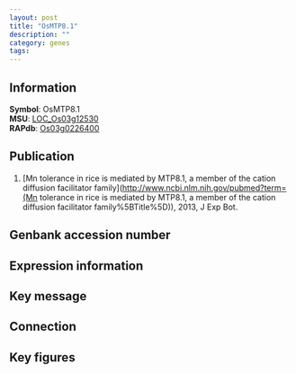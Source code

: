 ```yaml
---
layout: post
title: "OsMTP8.1"
description: ""
category: genes
tags: 
---
```


## Information
__Symbol__: OsMTP8.1  
__MSU__: [LOC_Os03g12530](http://rice.plantbiology.msu.edu/cgi-bin/ORF_infopage.cgi?orf=LOC_Os03g12530)  
__RAPdb__: [Os03g0226400](http://rapdb.dna.affrc.go.jp/viewer/gbrowse_details/irgsp1?name=Os03g0226400)  

## Publication
1. [Mn tolerance in rice is mediated by MTP8.1, a member of the cation diffusion facilitator family](http://www.ncbi.nlm.nih.gov/pubmed?term=(Mn tolerance in rice is mediated by MTP8.1, a member of the cation diffusion facilitator family%5BTitle%5D)), 2013, J Exp Bot.

## Genbank accession number

## Expression information

## Key message

## Connection

## Key figures



